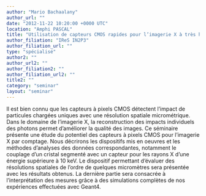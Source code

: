 ```yaml
---
author: "Mario Bachaalany"
author_url: ""
date: "2012-11-22 10:20:00 +0000 UTC"
location: "Amphi PASCAL"
title: "Utilisation de capteurs CMOS rapides pour l’imagerie X à très hautes sensibilité Résumé"
author_filiation: "IReS IN2P3"
author_filiation_url: ""
type: "spécialisé"
author2: ""
author_url2: ""
author_filiation2: ""
author_filiation_url2: ""
title2: ""
category: "seminar" 
layout: "seminar"
---
```

Il est bien connu que les capteurs à pixels CMOS détectent l’impact de particules chargées uniques avec une résolution spatiale micrométrique. Dans le domaine de l’imagerie X, la reconstruction des impacts individuels des photons permet d’améliorer la qualité des images. Ce séminaire présente une étude du potentiel des capteurs à pixels CMOS pour l’imagerie X par comptage. Nous décrirons les dispositifs mis en oeuvres et les méthodes d’analyses des données correspondantes, notamment le couplage d’un cristal segmenté avec un capteur pour les rayons X d’une énergie supérieure à 10 keV. Le dispositif permettant d’évaluer des résolutions spatiales de l’ordre de quelques micromètres sera présentée avec les résultats obtenus. La dernière partie sera consacrée à l’interprétation des mesures grâce à des simulations complètes de nos expériences effectuées avec Geant4.
